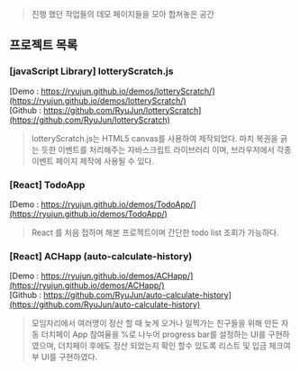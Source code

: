> 진행 했던 작업들의 데모 페이지들을 모아 합쳐놓은 공간

## 프로젝트 목록

### [javaScript Library] lotteryScratch.js
[Demo   : https://ryujun.github.io/demos/lotteryScratch/](https://ryujun.github.io/demos/lotteryScratch/)<br>
[Github : https://github.com/RyuJun/lotteryScratch](https://github.com/RyuJun/lotteryScratch)
>lotteryScratch.js는 HTML5 canvas를 사용하여 제작되었다. 마치 복권을 긁는 듯한 이벤트를 처리해주는 자바스크립트 라이브러리 이며, 브라우저에서 각종 이벤트 페이지 제작에 사용될 수 있다.

### [React] TodoApp
[Demo   : https://ryujun.github.io/demos/TodoApp/](https://ryujun.github.io/demos/TodoApp/)
>React 를 처음 접하며 해본 프로젝트이며 간단한 todo list 조회가 가능하다.

### [React] ACHapp (auto-calculate-history)
[Demo   : https://ryujun.github.io/demos/ACHapp/](https://ryujun.github.io/demos/ACHapp/)<br>
[Github : https://github.com/RyuJun/auto-calculate-history](https://github.com/RyuJun/auto-calculate-history)
>모임자리에서 여러명이 정산 할 때 늦게 오거나 일찍가는 친구들을 위해 만든 자동 더치페이 App
참여율을 %로 나누어 progress bar를 설정하는 UI를 구현하였으며, 더치페이 후에도 정산 되었는지 확인 할수 있도록
리스트 및 입금 체크여부 UI를 구현하였다.
